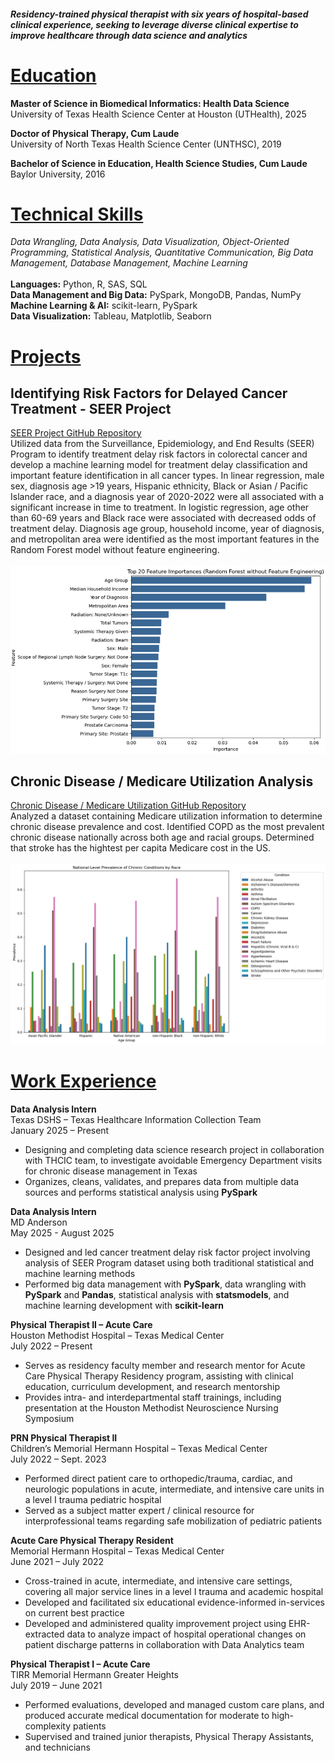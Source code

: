#### _Residency-trained physical therapist with six years of hospital-based clinical experience, seeking to leverage diverse clinical expertise to improve healthcare through data science and analytics_



# <ins>Education</ins>

**Master of Science in Biomedical Informatics: Health Data Science**\
University of Texas Health Science Center at Houston (UTHealth), 2025

**Doctor of Physical Therapy, Cum Laude**\
University of North Texas Health Science Center (UNTHSC), 2019

**Bachelor of Science in Education, Health Science Studies, Cum Laude**\
Baylor University, 2016



# <ins>Technical Skills</ins>
*Data Wrangling, Data Analysis, Data Visualization, Object-Oriented Programming, Statistical Analysis, Quantitative Communication, Big Data Management, Database Management, Machine Learning*\
\
**Languages:** Python, R, SAS, SQL\
**Data Management and Big Data:** PySpark, MongoDB, Pandas, NumPy\
**Machine Learning & AI:** scikit-learn, PySpark\
**Data Visualization:** Tableau, Matplotlib, Seaborn



# <ins>Projects</ins>
## **Identifying Risk Factors for Delayed Cancer Treatment - SEER Project**
[SEER Project GitHub Repository](https://github.com/zacharydenais/Capstone_Project)\
Utilized data from the Surveillance, Epidemiology, and End Results (SEER) Program to identify treatment delay risk factors in colorectal cancer and develop a machine learning model for treatment delay classification and important feature identification in all cancer types. In linear regression, male sex, diagnosis age >19 years, Hispanic ethnicity, Black or Asian / Pacific Islander race, and a diagnosis year of 2020-2022 were all associated with a significant increase in time to treatment. In logistic regression, age other than 60-69 years and Black race were associated with decreased odds of treatment delay. Diagnosis age group, household income, year of diagnosis, and metropolitan area were identified as the most important features in the Random Forest model without feature engineering.\
\
![Top 20 Feature Importances](assets/Top_20_Feature_Importances.png)

## **Chronic Disease / Medicare Utilization Analysis**
[Chronic Disease / Medicare Utilization GitHub Repository](https://github.com/zacharydenais/Data_Analysis_with_Pandas/tree/main)\
Analyzed a dataset containing Medicare utilization information to determine chronic disease prevalence and cost. Identified COPD as the most prevalent chronic disease nationally across both age and racial groups. Determined that stroke has the hightest per capita Medicare cost in the US.\
\
![National Chronic Condition Prevalence by Race](assets/chronic_disease_prevalence_by_race.png)


# <ins>Work Experience</ins>

**Data Analysis Intern**\
Texas DSHS – Texas Healthcare Information Collection Team\
January 2025 – Present							 
* Designing and completing data science research project in collaboration with THCIC team, to investigate avoidable Emergency Department visits for chronic disease management in Texas
* Organizes, cleans, validates, and prepares data from multiple data sources and performs statistical analysis using **PySpark**


**Data Analysis Intern**\
MD Anderson\
May 2025 - August 2025
- Designed and led cancer treatment delay risk factor project involving analysis of SEER Program dataset using both traditional statistical and machine learning methods
- Performed  big data management with **PySpark**, data wrangling with **PySpark** and **Pandas**, statistical analysis with **statsmodels**, and machine learning development with **scikit-learn**


**Physical Therapist II – Acute Care**\
Houston Methodist Hospital – Texas Medical Center\
July 2022 – Present
- Serves as residency faculty member and research mentor for Acute Care Physical Therapy Residency program, assisting with clinical education, curriculum development, and research mentorship
- Provides intra- and interdepartmental staff trainings, including presentation at the Houston Methodist Neuroscience Nursing Symposium


**PRN Physical Therapist II**\
Children’s Memorial Hermann Hospital – Texas Medical Center\
July 2022 – Sept. 2023
- Performed direct patient care to orthopedic/trauma, cardiac, and neurologic populations in acute, intermediate, and intensive care units in a level I trauma pediatric hospital
- Served as a subject matter expert / clinical resource for interprofessional teams regarding safe mobilization of pediatric patients


**Acute Care Physical Therapy Resident**\
Memorial Hermann Hospital – Texas Medical Center\
June 2021 – July 2022
- Cross-trained in acute, intermediate, and intensive care settings, covering all major service lines in a level I trauma  and academic hospital
- Developed and facilitated six educational evidence-informed in-services on current best practice
- Developed and administered quality improvement project using EHR-extracted data to analyze impact of hospital operational changes on patient discharge patterns in collaboration with Data Analytics team


**Physical Therapist I – Acute Care**\
TIRR Memorial Hermann Greater Heights\
July 2019 – June 2021
- Performed evaluations, developed and managed custom care plans, and produced accurate medical documentation for moderate to high-complexity patients
- Supervised and trained junior therapists, Physical Therapy Assistants, and technicians
